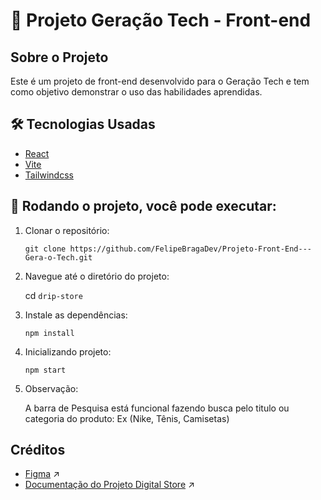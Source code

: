 # 🚀 Projeto Geração Tech - Front-end

## Sobre o Projeto

Este é um projeto de front-end desenvolvido para o Geração Tech e tem como objetivo demonstrar o uso das habilidades aprendidas.


## 🛠 Tecnologias Usadas

* [React](https://react.dev/)
* [Vite](https://vitejs.dev/)
* [Tailwindcss](https://tailwindcss.com/)


## 🎲 Rodando o projeto, você pode executar:

1. Clonar o repositório:

    `git clone https://github.com/FelipeBragaDev/Projeto-Front-End---Gera-o-Tech.git`

2. Navegue até o diretório do projeto:

   cd `drip-store`

3. Instale as dependências:

   `npm install`

4. Inicializando projeto:

   `npm start`

5. Observação:

   A barra de Pesquisa está funcional fazendo busca pelo titulo ou categoria do produto: Ex (Nike, Tênis, Camisetas)

## Créditos
* [Figma](https://www.figma.com/design/cfb4F7ZXMFQmvmTn3PKI4z/DRIP-STORE---DIGITAL-COLLEGE?node-id=22-30) ↗
* [Documentação do Projeto Digital Store](https://github.com/digitalcollegebr/projeto-digital-store) ↗
